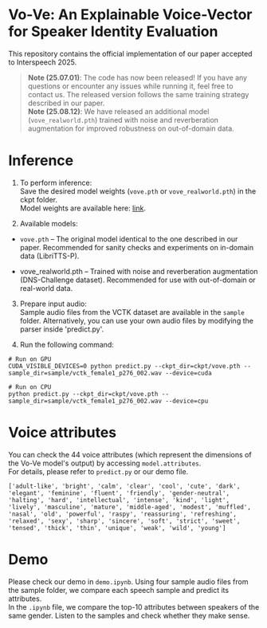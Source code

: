 # Vo-Ve: An Explainable Voice-Vector for Speaker Identity Evaluation
This repository contains the official implementation of our paper accepted to Interspeech 2025.

> **Note (25.07.01)**: The code has now been released! If you have any questions or encounter any issues while running it, feel free to contact us. The released version follows the same training strategy described in our paper.\
> **Note (25.08.12)**: We have released an additional model (`vove_realworld.pth`) trained with noise and reverberation augmentation for improved robustness on out-of-domain data.

# Inference
1. To perform inference:\
Save the desired model weights (`vove.pth` or `vove_realworld.pth`) in the ckpt folder.\
Model weights are available here: [link](https://drive.google.com/drive/folders/1AIDdJ1WQ2LkOzC1zRSwp-gGeob1gLu-9?usp=sharing).

2. Available models:
  + `vove.pth` – The original model identical to the one described in our paper. Recommended for sanity checks and experiments on in-domain data (LibriTTS-P).
  
  + vove_realworld.pth – Trained with noise and reverberation augmentation (DNS-Challenge dataset). Recommended for use with out-of-domain or real-world data.

3. Prepare input audio:\
Sample audio files from the VCTK dataset are available in the `sample` folder.
Alternatively, you can use your own audio files by modifying the parser inside 'predict.py'.

4. Run the following command:
```
# Run on GPU
CUDA_VISIBLE_DEVICES=0 python predict.py --ckpt_dir=ckpt/vove.pth --sample_dir=sample/vctk_female1_p276_002.wav --device=cuda

# Run on CPU
python predict.py --ckpt_dir=ckpt/vove.pth --sample_dir=sample/vctk_female1_p276_002.wav --device=cpu
```

# Voice attributes
You can check the 44 voice attributes (which represent the dimensions of the Vo-Ve model's output) by accessing `model.attributes`.\
For details, please refer to `predict.py` or our demo file.
```
['adult-like', 'bright', 'calm', 'clear', 'cool', 'cute', 'dark', 'elegant', 'feminine', 'fluent', 'friendly', 'gender-neutral', 'halting', 'hard', 'intellectual', 'intense', 'kind', 'light', 'lively', 'masculine', 'mature', 'middle-aged', 'modest', 'muffled', 'nasal', 'old', 'powerful', 'raspy', 'reassuring', 'refreshing', 'relaxed', 'sexy', 'sharp', 'sincere', 'soft', 'strict', 'sweet', 'tensed', 'thick', 'thin', 'unique', 'weak', 'wild', 'young']
```

# Demo
Please check our demo in `demo.ipynb`. Using four sample audio files from the sample folder, we compare each speech sample and predict its attributes.\
In the `.ipynb` file, we compare the top-10 attributes between speakers of the same gender. Listen to the samples and check whether they make sense.
